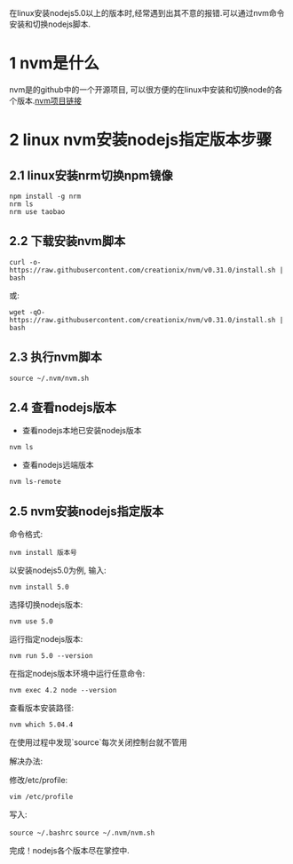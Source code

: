 <div class="jumbotron">
<p>在linux安装nodejs5.0以上的版本时,经常遇到出其不意的报错.可以通过nvm命令安装和切换nodejs脚本.</p>  
</div>

1 nvm是什么
===

nvm是的github中的一个开源项目, 可以很方便的在linux中安装和切换node的各个版本.[nvm项目链接](https://github.com/creationix/nvm)   

2 linux nvm安装nodejs指定版本步骤
===

2.1 linux安装nrm切换npm镜像
---

```
npm install -g nrm
nrm ls
nrm use taobao
```

2.2 下载安装nvm脚本
---

```
curl -o- https://raw.githubusercontent.com/creationix/nvm/v0.31.0/install.sh | bash
```
	
或:
```
wget -qO- https://raw.githubusercontent.com/creationix/nvm/v0.31.0/install.sh | bash
```
       
2.3 执行nvm脚本
---

```
source ~/.nvm/nvm.sh   
```
 
2.4 查看nodejs版本
---

- 查看nodejs本地已安装nodejs版本

```
nvm ls
```
 
- 查看nodejs远端版本

```
nvm ls-remote   
```

2.5 nvm安装nodejs指定版本
---

命令格式:
```
nvm install 版本号
```

以安装nodejs5.0为例, 输入:

```
nvm install 5.0
```

选择切换nodejs版本:

```
nvm use 5.0
```
	
运行指定nodejs版本:
```
nvm run 5.0 --version
```
       
在指定nodejs版本环境中运行任意命令:
```
nvm exec 4.2 node --version
```
       
查看版本安装路径:
```
nvm which 5.04.4
```
	
<div class="bs-callout bs-callout-warning">
	<p>在使用过程中发现`source`每次关闭控制台就不管用</p>
	<p>解决办法:</p>
	<p>修改/etc/profile:</p>
	<code>vim /etc/profile</code>
	<p>写入:</p>
	<code>source ~/.bashrc</code>
	<code>source ~/.nvm/nvm.sh</code>
</div>

完成！nodejs各个版本尽在掌控中.